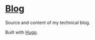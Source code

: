 # [Blog](https://9op.github.io)

Source and content of my technical blog.

Built with [Hugo](https://gohugo.io/).
